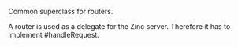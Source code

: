 Common superclass for routers.

A router is used as a delegate for the Zinc server. Therefore it has to implement #handleRequest.